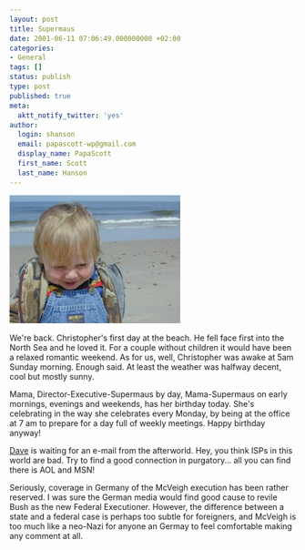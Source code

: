 ```yaml
---
layout: post
title: Supermaus
date: 2001-06-11 07:06:49.000000000 +02:00
categories:
- General
tags: []
status: publish
type: post
published: true
meta:
  aktt_notify_twitter: 'yes'
author:
  login: shanson
  email: papascott-wp@gmail.com
  display_name: PapaScott
  first_name: Scott
  last_name: Hanson
---
```

<p><img src="/wordpress/wp-content/uploads/2001/06/crhlist.jpg" height="225" width="300" border="0" alt="crhlist.jpg: " /></p>
<p>We're back. Christopher's first day at the beach. He fell face first into the North Sea and he loved it. For a couple without children it would have been a relaxed romantic weekend. As for us, well, Christopher was awake at 5am Sunday morning. Enough said. At least the weather was halfway decent, cool but mostly sunny.</p>
<p>Mama, Director-Executive-Supermaus by day, Mama-Supermaus on early mornings, evenings and weekends, has her birthday today. She's celebrating in the way she celebrates every Monday, by being at the office at 7 am to prepare for a day full of weekly meetings. Happy birthday anyway!</p>
<p><a href="http://scriptingnews.userland.com/backissues/2001/06/11">Dave</a> is waiting for an e-mail from the afterworld. Hey, you think ISPs in this world are bad. Try to find a good connection in purgatory... all you can find there is AOL and MSN!</p>
<p>Seriously, coverage in Germany of the McVeigh execution has been rather reserved. I was sure the German media would find good cause to revile Bush as the new Federal Executioner. However, the difference between a state and a federal case is perhaps too subtle for foreigners, and McVeigh is too much like a neo-Nazi for anyone an Germay to feel comfortable making any comment at all.</p>
